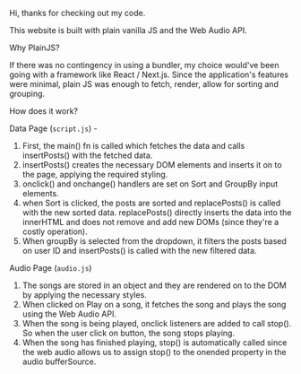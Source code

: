 Hi, thanks for checking out my code. 

This website is built with plain vanilla JS and the Web Audio API.

Why PlainJS?

If there was no contingency in using a bundler, my choice would've been going with a framework like React / Next.js. Since the application's features were minimal, plain JS was enough to fetch, render, allow for sorting and grouping.

How does it work?

Data Page (`script.js`) - 

1. First, the main() fn is called which fetches the data and calls insertPosts() with the fetched data.
2. insertPosts() creates the necessary DOM elements and inserts it on to the page, applying the required styling.
3. onclick() and onchange() handlers are set on Sort and GroupBy input elements.
4. when Sort is clicked, the posts are sorted and replacePosts() is called with the new sorted data. replacePosts() directly inserts the data into the innerHTML and does not remove and add new DOMs (since they're a costly operation).
5. When groupBy is selected from the dropdown, it filters the posts based on user ID and insertPosts() is called with the new filtered data.

Audio Page (`audio.js`)

1. The songs are stored in an object and they are rendered on to the DOM by applying the necessary styles.
2. When clicked on Play on a song, it fetches the song and plays the song using the Web Audio API.
3. When the song is being played, onclick listeners are added to call stop(). So when the user click on button, the song stops playing.
4. When the song has finished playing, stop() is automatically called since the web audio allows us to assign stop() to the onended property in the audio bufferSource.
